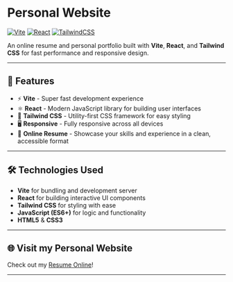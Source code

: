 # Personal Website

[![Vite](https://img.shields.io/badge/Built%20With-Vite-646CFF?style=flat&logo=vite&logoColor=white)](https://vitejs.dev/) 
[![React](https://img.shields.io/badge/Framework-React-61DAFB?style=flat&logo=react&logoColor=white)](https://reactjs.org/)
[![TailwindCSS](https://img.shields.io/badge/Styled%20With-TailwindCSS-06B6D4?style=flat&logo=tailwindcss&logoColor=white)](https://tailwindcss.com/)

An online resume and personal portfolio built with **Vite**, **React**, and **Tailwind CSS** for fast performance and responsive design.

---

## 🚀 Features

- ⚡ **Vite** - Super fast development experience
- ⚛️ **React** - Modern JavaScript library for building user interfaces
- 🎨 **Tailwind CSS** - Utility-first CSS framework for easy styling
- 🖥️ **Responsive** - Fully responsive across all devices
- 📜 **Online Resume** - Showcase your skills and experience in a clean, accessible format

---

## 🛠️ Technologies Used

- **Vite** for bundling and development server
- **React** for building interactive UI components
- **Tailwind CSS** for styling with ease
- **JavaScript (ES6+)** for logic and functionality
- **HTML5** & **CSS3**

---

## 🌐 Visit my Personal Website

Check out my [Resume Online](https://www.will-brammer.com/)!

---

